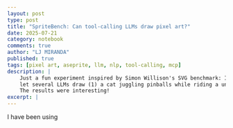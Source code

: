 ```yaml
---
layout: post
type: post
title: "SpriteBench: Can tool-calling LLMs draw pixel art?"
date: 2025-07-21
category: notebook
comments: true
author: "LJ MIRANDA"
published: true
tags: [pixel art, aseprite, llm, nlp, tool-calling, mcp]
description: |
    Just a fun experiment inspired by Simon Willison's SVG benchmark: I created an MCP server based on a pixel art tool called Aseprite, and
    let several LLMs draw (1) a cat juggling pinballs while riding a unicycle and (2) a spritesheet of a running human.
    The results were interesting!
excerpt: |
---
```


<span class="firstcharacter">I</span> have been using